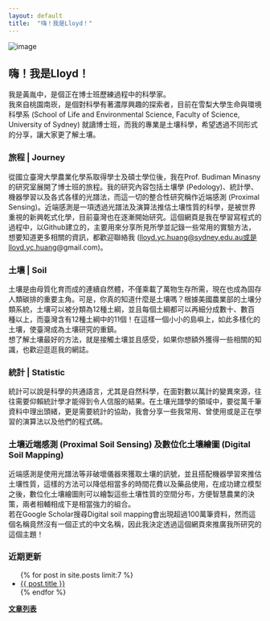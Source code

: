 ```yaml
---
layout: default
title:  "嗨！我是Lloyd！"
---  
```

![image](https://drive.google.com/uc?export=view&id=1YJlLbjGT_1JsY3ac1pIcpRgpcqzvl0K0)  

## 嗨！我是Lloyd！  
我是黃胤中，是個正在博士班歷練過程中的科學家。  
我來自桃園南崁，是個對科學有著濃厚興趣的探索者，目前在雪梨大學生命與環境科學系 (School of Life and Environmental Science, Faculty of Science, University of Sydney) 就讀博士班，而我的專業是土壤科學，希望透過不同形式的分享，讓大家更了解土壤。  
  
### 旅程 | Journey
從國立臺灣大學農業化學系取得學士及碩士學位後，我在Prof. Budiman Minasny的研究室展開了博士班的旅程。我的研究內容包括土壤學 (Pedology)、統計學、機器學習以及各式各樣的光譜法，而這一切的整合性研究稱作近端感測 (Proximal Sensing)。近端感測是一項透過光譜法及演算法推估土壤性質的科學，是被世界重視的新興乾式化學，目前臺灣也在逐漸開始研究。這個網頁是我在學習寫程式的過程中，以Github建立的，主要用來分享所見所學並記錄一些常用的實驗方法，想要知道更多相關的資訊，都歡迎聯絡我 (lloyd.yc.huang@sydney.edu.au或是lloyd.yc.huang@gmail.com)。  
  
### 土壤 | Soil  
土壤是由母質化育而成的連續自然體，不僅乘載了萬物生存所需，現在也成為固存人類碳排的重要主角。可是，你真的知道什麼是土壤嗎？根據美國農業部的土壤分類系統，土壤可以被分類為12種土綱，並且每個土綱都可以再細分成數十、數百種以上，而臺灣含有12種土綱中的11個！在這樣一個小小的島嶼上，如此多樣化的土壤，使臺灣成為土壤研究的重鎮。  
想了解土壤最好的方法，就是接觸土壤並且感受，如果你想額外獲得一些相關的知識，也歡迎逛逛我的網誌。  
  
### 統計 | Statistic  
統計可以說是科學的共通語言，尤其是自然科學，在面對數以萬計的變異來源，往往需要仰賴統計學才能得到令人信服的結果。在土壤光譜學的領域中，要從萬千筆資料中理出頭緒，更是需要統計的協助，我會分享一些我常用、曾使用或是正在學習的演算法以及他們的程式碼。    
  
### 土壤近端感測 (Proximal Soil Sensing) 及數位化土壤繪圖 (Digital Soil Mapping)  
近端感測是使用光譜法等非破壞儀器來獲取土壤的訊號，並且搭配機器學習來推估土壤性質，這樣的方法可以降低相當多的時間花費以及藥品使用，在成功建立模型之後，數位化土壤繪圖則可以繪製這些土壤性質的空間分布，方便智慧農業的決策，兩者相輔相成下是相當強力的組合。  
若在Google Scholar搜尋Digital soil mapping會出現超過100萬筆資料，然而這個名稱竟然沒有一個正式的中文名稱，因此我決定透過這個網頁來推廣我所研究的這個主題！  
  
### 近期更新
<ul>
{% for post in site.posts limit:7 %}
   <li>
     <a href="{{ post.url }}">{{ post.title }}</a>
   </li>
{% endfor %}
</ul>
  
  
[**文章列表**](https://lloydychuang.github.io/categories/)

